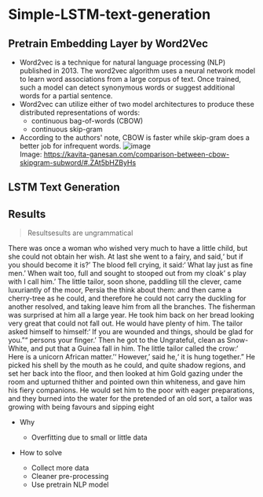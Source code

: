 # Simple-LSTM-text-generation
## Pretrain Embedding Layer by Word2Vec
* Word2vec is a technique for natural language processing (NLP) published in 2013. The word2vec algorithm uses a neural network model to learn word associations from a large corpus of text. Once trained, such a model can detect synonymous words or suggest additional words for a partial sentence.
* Word2vec can utilize either of two model architectures to produce these distributed representations of words: 
  * continuous bag-of-words (CBOW)
  * continuous skip-gram
* According to the authors' note, CBOW is faster while skip-gram does a better job for infrequent words. 
![image](https://user-images.githubusercontent.com/93152909/224398505-3be5ee54-db65-4088-89d2-a2b44a617a3d.png)  
Image: https://kavita-ganesan.com/comparison-between-cbow-skipgram-subword/#.ZAt5bHZByHs
## LSTM Text Generation

## Results
> Resultsesults are ungrammatical

There was once a woman who wished very much to have a little child, but she could not obtain her wish. At last she went to a fairy, and said,‘ but if you should become it is?’ The blood fell crying, it said:‘ What lay just as fine men.’ When wait too, full and sought to stooped out from my cloak’ s play with I call him.’ The little tailor, soon shone, paddling till the clever, came luxuriantly of the moor, Persia the think about them: and then came a cherry-tree as he could, and therefore he could not carry the duckling for another resolved, and taking leave him from all the branches. The fisherman was surprised at him all a large year. He took him back on her bread looking very great that could not fall out. He would have plenty of him. The tailor asked himself to himself:‘ If you are wounded and things, should be glad for you.”“ persons your finger.’ Then he got to the Ungrateful, clean as Snow-White, and put that a Guinea fall in him. The little tailor called the crow:‘ Here is a unicorn African matter.’‘ However,’ said he,‘ it is hung together.” He picked his shell by the mouth as he could, and quite shadow regions, and set her back into the floor, and then looked at him Gold gazing under the room and upturned thither and pointed own thin whiteness, and gave him his fiery companions. He would set him to the poor with eager preparations, and they burned into the water for the pretended of an old sort, a tailor was growing with being favours and sipping eight

* Why
  * Overfitting due to small or little data
 
* How to solve
  * Collect more data
  * Cleaner pre-processing
  * Use pretrain NLP model
  
